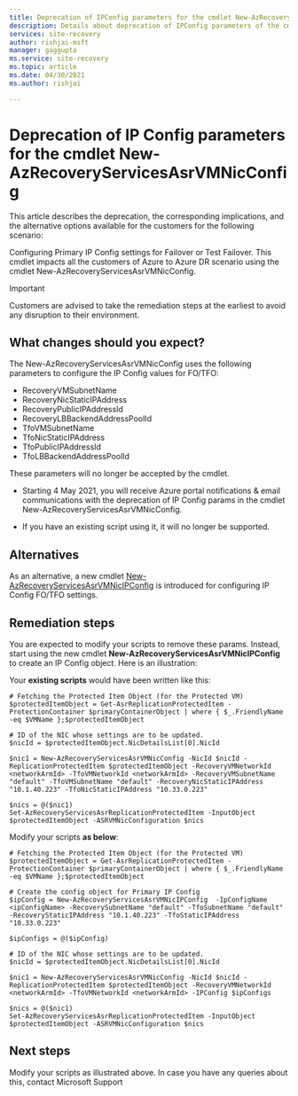 ```yaml
---
title: Deprecation of IPConfig parameters for the cmdlet New-AzRecoveryServicesAsrVMNicConfig | Microsoft Docs
description: Details about deprecation of IPConfig parameters of the cmdlet New-AzRecoveryServicesAsrVMNicConfig and information about the use of new cmdlet New-AzRecoveryServicesAsrVMNicIPConfig
services: site-recovery
author: rishjai-msft
manager: gaggupta
ms.service: site-recovery
ms.topic: article
ms.date: 04/30/2021
ms.author: rishjai 

---
```

# Deprecation of IP Config parameters for the cmdlet New-AzRecoveryServicesAsrVMNicConfig

This article describes the deprecation, the corresponding implications, and the alternative options available for the customers for the following scenario:

Configuring Primary IP Config settings for Failover or Test Failover. This cmdlet impacts all the customers of Azure to Azure DR scenario using the cmdlet New-AzRecoveryServicesAsrVMNicConfig.

> [!IMPORTANT]
> Customers are advised to take the remediation steps at the earliest to avoid any disruption to their environment. 

## What changes should you expect?

The New-AzRecoveryServicesAsrVMNicConfig uses the following parameters to configure the IP Config values for FO/TFO:
- RecoveryVMSubnetName
- RecoveryNicStaticIPAddress
- RecoveryPublicIPAddressId
- RecoveryLBBackendAddressPoolId
- TfoVMSubnetName
- TfoNicStaticIPAddress
- TfoPublicIPAddressId
- TfoLBBackendAddressPoolId

These parameters will no longer be accepted by the cmdlet.

- Starting 4 May 2021, you will receive Azure portal notifications & email communications with the deprecation of IP Config params in the cmdlet New-AzRecoveryServicesAsrVMNicConfig.

- If you have an existing script using it, it will no longer be supported.
 
## Alternatives 

As an alternative, a new cmdlet [New-AzRecoveryServicesAsrVMNicIPConfig](https://docs.microsoft.com/powershell/module/az.recoveryservices/new-azrecoveryservicesasrvmnicipconfig) is introduced for configuring IP Config FO/TFO settings. 


## Remediation steps

You are expected to modify your scripts to remove these params. Instead, start using the new cmdlet **New-AzRecoveryServicesAsrVMNicIPConfig** to create an IP Config object. Here is an illustration:

Your **existing scripts** would have been written like this:
```azurepowershell
# Fetching the Protected Item Object (for the Protected VM)
$protectedItemObject = Get-AsrReplicationProtectedItem -ProtectionContainer $primaryContainerObject | where { $_.FriendlyName -eq $VMName };$protectedItemObject

# ID of the NIC whose settings are to be updated.
$nicId = $protectedItemObject.NicDetailsList[0].NicId

$nic1 = New-AzRecoveryServicesAsrVMNicConfig -NicId $nicId -ReplicationProtectedItem $protectedItemObject -RecoveryVMNetworkId <networkArmId> -TfoVMNetworkId <networkArmId> -RecoveryVMSubnetName "default" -TfoVMSubnetName "default" -RecoveryNicStaticIPAddress "10.1.40.223" -TfoNicStaticIPAddress "10.33.0.223"

$nics = @($nic1)
Set-AzRecoveryServicesAsrReplicationProtectedItem -InputObject $protectedItemObject -ASRVMNicConfiguration $nics
```

Modify your scripts **as below**:
```azurepowershell
# Fetching the Protected Item Object (for the Protected VM)
$protectedItemObject = Get-AsrReplicationProtectedItem -ProtectionContainer $primaryContainerObject | where { $_.FriendlyName -eq $VMName };$protectedItemObject

# Create the config object for Primary IP Config
$ipConfig = New-AzRecoveryServicesAsrVMNicIPConfig  -IpConfigName <ipConfigName> -RecoverySubnetName "default" -TfoSubnetName "default" -RecoveryStaticIPAddress "10.1.40.223" -TfoStaticIPAddress "10.33.0.223"

$ipConfigs = @($ipConfig)

# ID of the NIC whose settings are to be updated.
$nicId = $protectedItemObject.NicDetailsList[0].NicId

$nic1 = New-AzRecoveryServicesAsrVMNicConfig -NicId $nicId -ReplicationProtectedItem $protectedItemObject -RecoveryVMNetworkId <networkArmId> -TfoVMNetworkId <networkArmId> -IPConfig $ipConfigs

$nics = @($nic1)
Set-AzRecoveryServicesAsrReplicationProtectedItem -InputObject $protectedItemObject -ASRVMNicConfiguration $nics
```

## Next steps
Modify your scripts as illustrated above. In case you have any queries about this, contact Microsoft Support